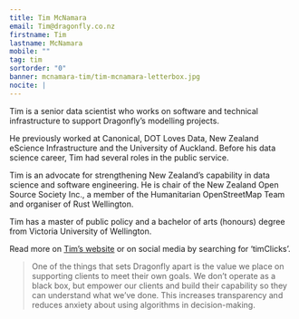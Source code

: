 ```yaml
---
title: Tim McNamara
email: Tim@dragonfly.co.nz
firstname: Tim
lastname: McNamara
mobile: ""
tag: tim
sortorder: "0"
banner: mcnamara-tim/tim-mcnamara-letterbox.jpg
nocite: |
---
```


Tim is a senior data scientist who works on software and technical infrastructure to support Dragonfly’s modelling projects.

<!--more-->

He previously worked at Canonical, DOT Loves Data, New Zealand eScience Infrastructure and the University of Auckland. Before his data science career, Tim had several roles in the public service.

Tim is an advocate for strengthening New Zealand’s capability in data science and software engineering. He is chair of the New Zealand Open Source Society Inc., a member of the Humanitarian OpenStreetMap Team and organiser of Rust Wellington.

Tim has a master of public policy and a bachelor of arts (honours) degree from Victoria University of Wellington.

Read more on [Tim’s website](https://tim.mcnamara.nz/) or on social media by searching for ‘timClicks’.

> One of the things that sets Dragonfly apart is the value we place on supporting clients to meet their own goals. We don’t operate as a black box, but empower our clients and build their capability so they can understand what we’ve done. This increases transparency and reduces anxiety about using algorithms in decision-making.
